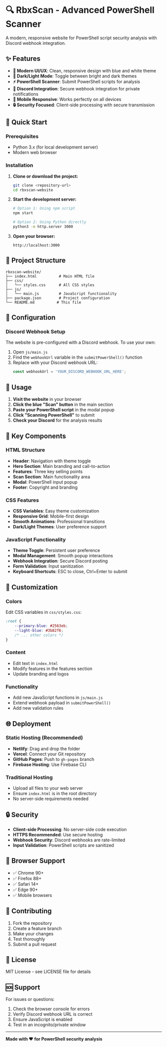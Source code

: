 # 🔍 RbxScan - Advanced PowerShell Scanner

A modern, responsive website for PowerShell script security analysis with Discord webhook integration.

## ✨ Features

- **🎨 Modern UI/UX**: Clean, responsive design with blue and white theme
- **🌙 Dark/Light Mode**: Toggle between bright and dark themes
- **⚡ PowerShell Scanner**: Submit PowerShell scripts for analysis
- **🔗 Discord Integration**: Secure webhook integration for private notifications
- **📱 Mobile Responsive**: Works perfectly on all devices
- **🔒 Security Focused**: Client-side processing with secure transmission

## 🚀 Quick Start

### Prerequisites
- Python 3.x (for local development server)
- Modern web browser

### Installation

1. **Clone or download the project:**
   ```bash
   git clone <repository-url>
   cd rbxscan-website
   ```

2. **Start the development server:**
   ```bash
   # Option 1: Using npm script
   npm start

   # Option 2: Using Python directly
   python3 -m http.server 3000
   ```

3. **Open your browser:**
   ```
   http://localhost:3000
   ```

## 📁 Project Structure

```
rbxscan-website/
├── index.html          # Main HTML file
├── css/
│   └── styles.css      # All CSS styles
├── js/
│   └── main.js         # JavaScript functionality
├── package.json        # Project configuration
└── README.md          # This file
```

## 🔧 Configuration

### Discord Webhook Setup

The website is pre-configured with a Discord webhook. To use your own:

1. Open `js/main.js`
2. Find the `webhookUrl` variable in the `submitPowerShell()` function
3. Replace with your Discord webhook URL:
   ```javascript
   const webhookUrl = 'YOUR_DISCORD_WEBHOOK_URL_HERE';
   ```

## 🎯 Usage

1. **Visit the website** in your browser
2. **Click the blue "Scan" button** in the main section
3. **Paste your PowerShell script** in the modal popup
4. **Click "Scanning PowerShell"** to submit
5. **Check your Discord** for the analysis results

## 🔑 Key Components

### HTML Structure
- **Header**: Navigation with theme toggle
- **Hero Section**: Main branding and call-to-action
- **Features**: Three key selling points
- **Scan Section**: Main functionality area
- **Modal**: PowerShell input popup
- **Footer**: Copyright and branding

### CSS Features
- **CSS Variables**: Easy theme customization
- **Responsive Grid**: Mobile-first design
- **Smooth Animations**: Professional transitions
- **Dark/Light Themes**: User preference support

### JavaScript Functionality
- **Theme Toggle**: Persistent user preference
- **Modal Management**: Smooth popup interactions
- **Webhook Integration**: Secure Discord posting
- **Form Validation**: Input sanitization
- **Keyboard Shortcuts**: ESC to close, Ctrl+Enter to submit

## 🎨 Customization

### Colors
Edit CSS variables in `css/styles.css`:
```css
:root {
    --primary-blue: #2563eb;
    --light-blue: #3b82f6;
    /* ... other colors */
}
```

### Content
- Edit text in `index.html`
- Modify features in the features section
- Update branding and logos

### Functionality
- Add new JavaScript functions in `js/main.js`
- Extend webhook payload in `submitPowerShell()`
- Add new validation rules

## 🌐 Deployment

### Static Hosting (Recommended)
- **Netlify**: Drag and drop the folder
- **Vercel**: Connect your Git repository
- **GitHub Pages**: Push to `gh-pages` branch
- **Firebase Hosting**: Use Firebase CLI

### Traditional Hosting
- Upload all files to your web server
- Ensure `index.html` is in the root directory
- No server-side requirements needed

## 🔒 Security

- **Client-side Processing**: No server-side code execution
- **HTTPS Recommended**: Use secure hosting
- **Webhook Security**: Discord webhooks are rate-limited
- **Input Validation**: PowerShell scripts are sanitized

## 📱 Browser Support

- ✅ Chrome 90+
- ✅ Firefox 88+
- ✅ Safari 14+
- ✅ Edge 90+
- ✅ Mobile browsers

## 🤝 Contributing

1. Fork the repository
2. Create a feature branch
3. Make your changes
4. Test thoroughly
5. Submit a pull request

## 📄 License

MIT License - see LICENSE file for details

## 🆘 Support

For issues or questions:
1. Check the browser console for errors
2. Verify Discord webhook URL is correct
3. Ensure JavaScript is enabled
4. Test in an incognito/private window

---

**Made with ❤️ for PowerShell security analysis**